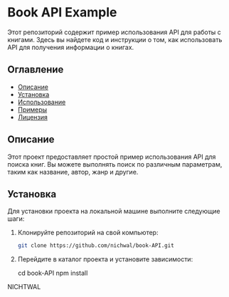 # Book API Example

Этот репозиторий содержит пример использования API для работы с книгами. Здесь вы найдете код и инструкции о том, как использовать API для получения информации о книгах.

## Оглавление

- [Описание](#описание)
- [Установка](#установка)
- [Использование](#использование)
- [Примеры](#примеры)
- [Лицензия](#лицензия)

## Описание

Этот проект предоставляет простой пример использования API для поиска книг. Вы можете выполнять поиск по различным параметрам, таким как название, автор, жанр и другие.

## Установка

Для установки проекта на локальной машине выполните следующие шаги:

1. Клонируйте репозиторий на свой компьютер:

   ```bash
   git clone https://github.com/nichwal/book-API.git

2. Перейдите в каталог проекта и установите зависимости:

    cd book-API 
    npm install

NICHTWAL



